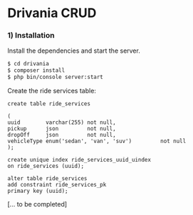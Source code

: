 # Drivania CRUD

### 1) Installation


Install the dependencies and start the server.

```sh
$ cd drivania
$ composer install
$ php bin/console server:start
```


Create the ride services table: 

```
create table ride_services

(
uuid        varchar(255) not null,
pickup      json         not null,
dropOff     json         not null,
vehicleType enum('sedan', 'van', 'suv')         not null
);

create unique index ride_services_uuid_uindex
on ride_services (uuid);

alter table ride_services
add constraint ride_services_pk
primary key (uuid);
```


[... to be completed]
